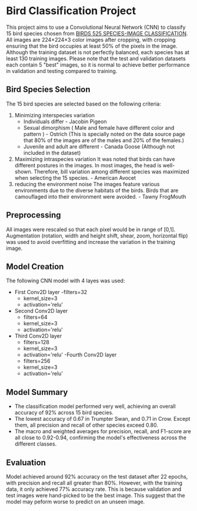 # Bird Classification Project
This project aims to use a Convolutional Neural Network (CNN) to classify 15 bird species chosen from [BIRDS 525 SPECIES-IMAGE CLASSIFICATION](https://www.kaggle.com/datasets/gpiosenka/100-bird-species).  
All images are 224×224×3 color images after cropping, with cropping ensuring that the bird occupies at least 50% of the pixels in the image. Although the training dataset is not perfectly balanced, each species has at least 130 training images. Please note that the test and validation datasets each contain 5 "best" images, so it is normal to achieve better performance in validation and testing compared to training.


## Bird Species Selection
The 15 bird species are selected based on the following criteria:
1. Minimizing interspecies variation
	- Individuals differ - Jacobin Pigeon
	- Sexual dimorphism ( Male and female have different color and pattern ) - Ostrich (This is specially noted on the data source page that 80% of the images are of the males and 20% of the females.)
	- Juvenile and adult are different - Canada Goose (Although not included in the dataset)
2. Maximizing intraspecies variation
	It was noted that birds can have different postures in the images. In most images, the head is well-shown. Therefore, bill variation among different species was maximized when selecting the 15 species. - American Avocet
3. reducing the environment noise
	The images feature various environments due to the diverse habitats of the birds. Birds that are camouflaged into their environment were avoided. - Tawny FrogMouth

## Preprocessing
All images were rescaled so that each pixel would be in range of [0,1]. Augmentation (rotation, width and height shift, shear, zoom, horizontal flip) was used to avoid overfitting and increase the variation in the training image. 
## Model Creation
The following CNN model with 4 layes was used:
- First Conv2D layer
    -filters=32
    - kernel_size=3
    - activation='relu'
- Second Conv2D layer
    - filters=64
    - kernel_size=3
    - activation='relu'
- Third Conv2D layer
    - filters=128
    - kernel_size=3
    - activation='relu'
-Fourth Conv2D layer
    - filters=256
    - kernel_size=3
    - activation='relu'

## Model Summary
- The classification model performed very well, achieving an overall accuracy of 92% across 15 bird species.
- The lowest accuracy of 0.67 in Trumpter Swan, and 0.71 in Crow. Except them, all precision and recall of other species exceed 0.80.
- The macro and weighted averages for precision, recall, and F1-score are all close to 0.92-0.94, confirming the model's effectiveness across the different classes.

## Evaluation
Model achieved around 92% accuracy on the test dataset after 22 epochs, with precision and recall all greater than 80%. However, with the training data, it only achieved 77% accuracy rate. This is because validation and test images were hand-picked to be the best image. This suggest that the model may peform worse to predict on an unseen image. 

